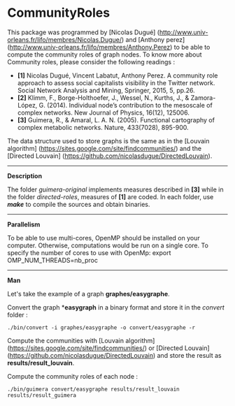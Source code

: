 # CommunityRoles

This package was programmed by [Nicolas Dugué] (http://www.univ-orleans.fr/lifo/membres/Nicolas.Dugue/) and [Anthony perez] (http://www.univ-orleans.fr/lifo/membres/Anthony.Perez) to be able to compute the community roles of graph nodes.
To know more about Community roles, please consider the following readings : 
* **[1]** Nicolas Dugué, Vincent Labatut, Anthony Perez. A community role approach to assess social capitalists visibility in the Twitter network. Social Network Analysis and Mining, Springer, 2015, 5, pp.26.
* **[2]** Klimm, F., Borge-Holthoefer, J., Wessel, N., Kurths, J., & Zamora-López, G. (2014). Individual nodeʼs contribution to the mesoscale of complex networks. New Journal of Physics, 16(12), 125006.
* **[3]** Guimera, R., & Amaral, L. A. N. (2005). Functional cartography of complex metabolic networks. Nature, 433(7028), 895-900.

The data structure used to store graphs is the same as in the [Louvain algorithm] (https://sites.google.com/site/findcommunities/) and the [Directed Louvain] (https://github.com/nicolasdugue/DirectedLouvain). 

----------------------------------
**Description**

The folder *guimera-original* implements measures described in **[3]** while in the folder *directed-roles*, measures of **[1]** are coded.
In each folder, use ***make*** to compile the sources and obtain binaries.

--------------------------------
**Parallelism**

To be able to use multi-cores, OpenMP should be installed on your computer. Otherwise, computations would be run on a single core.
To specify the number of cores to use with OpenMp:
export OMP_NUM_THREADS=nb_proc

--------------------------------
**Man**

Let's take the example of a graph **graphes/easygraphe**.

Convert the graph ***easygraph** in a binary format and store it in the *convert* folder :

    ./bin/convert -i graphes/easygraphe -o convert/easygraphe -r

Compute the communities with [Louvain algorithm] (https://sites.google.com/site/findcommunities/) or [Directed Louvain] (https://github.com/nicolasdugue/DirectedLouvain) and store the result as **results/result_louvain**.

Compute the community roles of each node :

    ./bin/guimera convert/easygraphe results/result_louvain results/result_guimera
